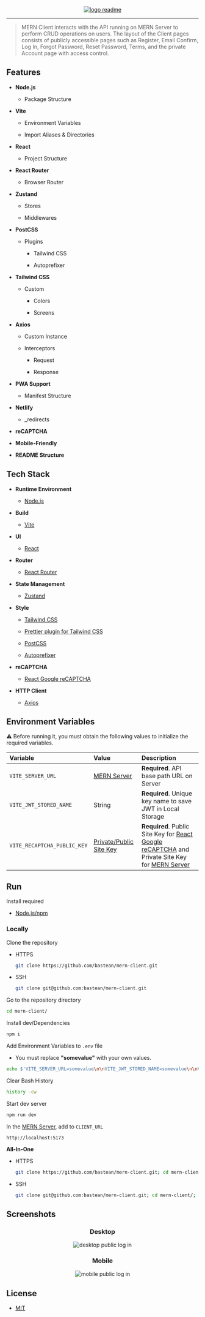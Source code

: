 <div align="center">
  <a href="https://github.com/bastean" rel="noopener noreferrer" target="_blank">
    <img src="./doc/images/readme/logo-readme.png" alt="logo readme">
  </a>
</div>

---

> MERN Client interacts with the API running on MERN Server to perform CRUD operations on users. The layout of the Client pages consists of publicly accessible pages such as Register, Email Confirm, Log In, Forgot Password, Reset Password, Terms, and the private Account page with access control.

## Features

- **Node.js**

  - Package Structure

- **Vite**

  - Environment Variables

  - Import Aliases & Directories

- **React**

  - Project Structure

- **React Router**

  - Browser Router

- **Zustand**

  - Stores

  - Middlewares

- **PostCSS**

  - Plugins

    - Tailwind CSS

    - Autoprefixer

- **Tailwind CSS**

  - Custom

    - Colors

    - Screens

- **Axios**

  - Custom Instance

  - Interceptors

    - Request

    - Response

- **PWA Support**

  - Manifest Structure

- **Netlify**

  - \_redirects

- **reCAPTCHA**

- **Mobile-Friendly**

- **README Structure**

## Tech Stack

- **Runtime Environment**

  - [Node.js](https://github.com/nodejs/node)

- **Build**

  - [Vite](https://www.npmjs.com/package/vite)

- **UI**

  - [React](https://www.npmjs.com/package/react)

- **Router**

  - [React Router](https://www.npmjs.com/package/react-router-dom)

- **State Management**

  - [Zustand](https://www.npmjs.com/package/zustand)

- **Style**

  - [Tailwind CSS](https://www.npmjs.com/package/tailwindcss)

  - [Prettier plugin for Tailwind CSS](https://www.npmjs.com/package/prettier-plugin-tailwindcss)

  - [PostCSS](https://www.npmjs.com/package/postcss)

  - [Autoprefixer](https://www.npmjs.com/package/autoprefixer)

- **reCAPTCHA**

  - [React Google reCAPTCHA](https://www.npmjs.com/package/react-google-recaptcha)

- **HTTP Client**

  - [Axios](https://www.npmjs.com/package/axios)

## Environment Variables

:warning: Before running it, you must obtain the following values to initialize the required variables.

| Variable                    | Value                                                                                       | Description                                                                                                                                                                                                           |
| :-------------------------- | :------------------------------------------------------------------------------------------ | :-------------------------------------------------------------------------------------------------------------------------------------------------------------------------------------------------------------------- |
| `VITE_SERVER_URL`           | [MERN Server](https://github.com/bastean/mern-server#locally)                               | **Required**. API base path URL on Server                                                                                                                                                                             |
| `VITE_JWT_STORED_NAME`      | String                                                                                      | **Required**. Unique key name to save JWT in Local Storage                                                                                                                                                            |
| `VITE_RECAPTCHA_PUBLIC_KEY` | [Private/Public Site Key](https://developers.google.com/recaptcha/intro#recaptcha-overview) | **Required**. Public Site Key for [React Google reCAPTCHA](https://www.npmjs.com/package/react-google-recaptcha) and Private Site Key for [MERN Server](https://github.com/bastean/mern-server#environment-variables) |

## Run

Install required

- [Node.js/npm](https://nodejs.org/en/download)

### Locally

Clone the repository

- HTTPS

  ```bash
  git clone https://github.com/bastean/mern-client.git
  ```

- SSH

  ```bash
  git clone git@github.com:bastean/mern-client.git
  ```

Go to the repository directory

```bash
cd mern-client/
```

Install dev/Dependencies

```bash
npm i
```

Add Environment Variables to `.env` file

- You must replace **"somevalue"** with your own values.

```bash
echo $'VITE_SERVER_URL=somevalue\n\nVITE_JWT_STORED_NAME=somevalue\n\nVITE_RECAPTCHA_PUBLIC_KEY=somevalue' >> .env
```

Clear Bash History

```bash
history -cw
```

Start dev server

```bash
npm run dev
```

In the [MERN Server](https://github.com/bastean/mern-server#environment-variables), add to `CLIENT_URL`

```http
http://localhost:5173
```

**All-In-One**

- HTTPS

  ```bash
  git clone https://github.com/bastean/mern-client.git; cd mern-client/; npm i; echo $'VITE_SERVER_URL=somevalue\n\nVITE_JWT_STORED_NAME=somevalue\n\nVITE_RECAPTCHA_PUBLIC_KEY=somevalue' >> .env; history -cw; npm run dev;
  ```

- SSH

  ```bash
  git clone git@github.com:bastean/mern-client.git; cd mern-client/; npm i; echo $'VITE_SERVER_URL=somevalue\n\nVITE_JWT_STORED_NAME=somevalue\n\nVITE_RECAPTCHA_PUBLIC_KEY=somevalue' >> .env; history -cw; npm run dev;
  ```

## Screenshots

<div align="center">
    <h3>Desktop</h3>
	<img
		src="./doc/images/readme/desktop-public-log-in.png"
		alt="desktop public log in"
	/>
</div>

<div align="center">
	<h3>Mobile</h3>
    <img
		src="./doc/images/readme/mobile-public-log-in.png"
		alt="mobile public log in"
	/>
</div>

## License

- [MIT](./LICENSE)
